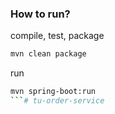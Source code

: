 ### How to run?
compile, test, package
```bash
mvn clean package
```

run
```bash
mvn spring-boot:run
```# tu-order-service

